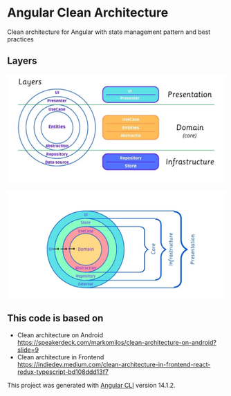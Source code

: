 # Angular Clean Architecture

Clean architecture for Angular with state management pattern and best practices

## Layers

![Layers](./docs/assets/Layers.jpg)

![Layers](./docs/assets/Layer-folders.jpg)

## This code is based on

- Clean architecture on Android \
https://speakerdeck.com/markomilos/clean-architecture-on-android?slide=9
- Clean architecture in Frontend \
https://indiedev.medium.com/clean-architecture-in-frontend-react-redux-typescript-bd108ddd13f7


This project was generated with [Angular CLI](https://github.com/angular/angular-cli) version 14.1.2.

